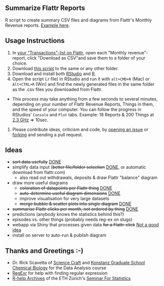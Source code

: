 Summarize Flattr Reports
---
R script to create summary CSV files and diagrams from Flattr's Monthly Revenue reports. [Example here](http://www.konscience.de/uber-uns/#flattr-auswertung).

Usage Instructions
---
1. In [your "Transactions"-list on Flattr](https://flattr.com/dashboard/transactions), open each "Monthly revenue"-report, click "Download as CSV"and save them to a folder of your choice.
1. Download [this script](https://github.com/KonScience/Summarise-Flattr-Reports/blob/master/summarise-flattr-reports.R) to the same or any other folder.
1. Download and install both [RStudio](http://www.rstudio.com/products/rstudio/download/) and [R](http://cran.rstudio.com/).
1. Open the script (.r file) in RStudio and run it with `alt+CMD+R` (Mac) or `Alt+CTRL+R` (Win) and find the newly generated files in the same folder as the .csv files you downloaded from Flattr.
  - This process may take anything from a few seconds to several minutes, depending on your number of Flattr Revenue Reports, Things in them, and the speed of your computer. You can follow the progress in RStudios' `Console` and `Plot` tabs. Example: 18 Reports & 200 Things at [2.3 GHz](http://www.everymac.com/systems/apple/macbook_pro/specs/macbook-pro-core-i5-2.3-13-early-2011-unibody-thunderbolt-specs.html) => 10sec.
1. Please contribute ideas, criticism and code, by [opening an issue](https://github.com/KonScience/Summarize-Flattr-Reports/issues/new) or [forking](https://github.com/KonScience/Summarize-Flattr-Reports/fork) and sending a pull request.

Ideas
---
- ~~sort data usefully~~ [DONE](https://github.com/KonScience/Summarize-Flattr-Reports/pull/1)
- simplify data input (~~better file/folder selection~~ [DONE](https://github.com/KonScience/Summarize-Flattr-Reports/commit/c4b8f15d4d0bdb8001b3a7255bb71077e76b8638), or automatic download from flattr.com)
  - also read out withdrawals, deposits & draw Flattr "balance" diagram
- draw more useful diagrams
  - ~~coloration of datapoints per Flattr thing~~ [DONE](https://github.com/KonScience/Summarize-Flattr-Reports/commit/1e5ddef18fa89015688f3b9d3dc30db35c2b8652?diff=unified#diff-aecf3d2d8db8e5ca05c6f01653041e00L68)
  - ~~auto-determine useful diagram dimensions~~ [DONE](https://github.com/KonScience/Summarize-Flattr-Reports/commit/3ad233725442802cebed5d4b0d8aea757a002fed)
  - improve visualisation for very large datasets
  - ~~merge bubble & scatter plots into single diagram~~ [DONE](https://github.com/KonScience/Summarize-Flattr-Reports/commit/4f5f6011f8ace2f92d7e3bd47a65ad4922c586b0)
- ~~summarise Flattr clicks per month, not ordered by thing~~ [DONE](https://github.com/KonScience/Summarize-Flattr-Reports/commit/000f9f18bba90586aa47155dbdcea4448680fff9)
- predictions (anybody knows the statistics behind this?)
- episodes vs. other things (probably needs reg-ex on slugs)
- webapp via Shiny that processes given data ~~for a Flattr-click~~ [Not a good idea](https://stackoverflow.com/questions/8971918/using-flattr-as-paywall)
- install on server to auto-run & publish diagram 

Thanks and Greetings :-)
---
- Dr. Rick Scavetta of [Science Craft](http://www.science-craft.com/) and  [Konstanz Graduate School Chemical Biology](http://www.chembiol.uni-konstanz.de/) for the Data Analysis course
- [RegExr](http://www.regexr.com/) for help with finding regular expression
- [R-help Archives](https://stat.ethz.ch/pipermail/r-help/) of the ETH Zürich's [Seminar For Statistics](https://stat.ethz.ch/)
